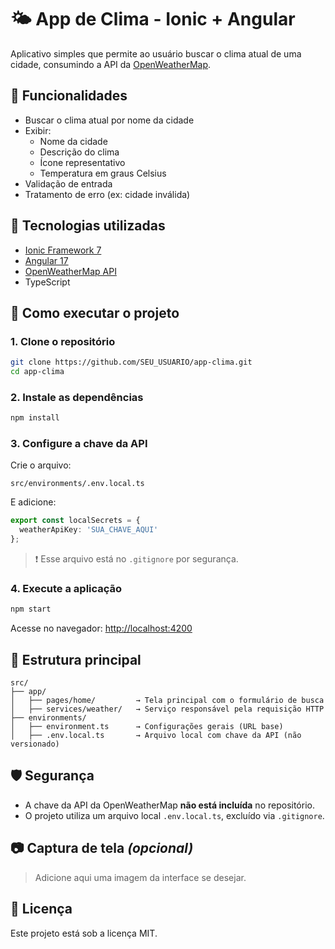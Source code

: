 # 🌤️ App de Clima - Ionic + Angular

Aplicativo simples que permite ao usuário buscar o clima atual de uma cidade, consumindo a API da [OpenWeatherMap](https://openweathermap.org/api).

## 📱 Funcionalidades

- Buscar o clima atual por nome da cidade
- Exibir:
  - Nome da cidade
  - Descrição do clima
  - Ícone representativo
  - Temperatura em graus Celsius
- Validação de entrada
- Tratamento de erro (ex: cidade inválida)

## 🔧 Tecnologias utilizadas

- [Ionic Framework 7](https://ionicframework.com/)
- [Angular 17](https://angular.dev/)
- [OpenWeatherMap API](https://openweathermap.org/api)
- TypeScript

## 🚀 Como executar o projeto

### 1. Clone o repositório

```bash
git clone https://github.com/SEU_USUARIO/app-clima.git
cd app-clima
````

### 2. Instale as dependências

```bash
npm install
```

### 3. Configure a chave da API

Crie o arquivo:

```
src/environments/.env.local.ts
```

E adicione:

```ts
export const localSecrets = {
  weatherApiKey: 'SUA_CHAVE_AQUI'
};
```

> ❗ Esse arquivo está no `.gitignore` por segurança.

### 4. Execute a aplicação

```bash
npm start
```

Acesse no navegador: [http://localhost:4200](http://localhost:4200)

## 📁 Estrutura principal

```
src/
├── app/
│   ├── pages/home/         → Tela principal com o formulário de busca
│   ├── services/weather/   → Serviço responsável pela requisição HTTP
├── environments/
│   ├── environment.ts      → Configurações gerais (URL base)
│   ├── .env.local.ts       → Arquivo local com chave da API (não versionado)
```

## 🛡️ Segurança

* A chave da API da OpenWeatherMap **não está incluída** no repositório.
* O projeto utiliza um arquivo local `.env.local.ts`, excluído via `.gitignore`.

## 📷 Captura de tela *(opcional)*

> Adicione aqui uma imagem da interface se desejar.

## 📄 Licença

Este projeto está sob a licença MIT.
